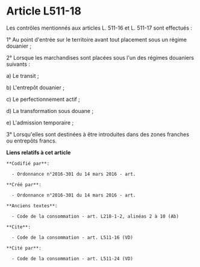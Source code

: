 # Article L511-18

Les contrôles mentionnés aux articles L. 511-16 et L. 511-17 sont effectués : 

1° Au point d'entrée sur le territoire avant tout placement sous un régime douanier ; 

2° Lorsque les marchandises sont placées sous l'un des régimes douaniers suivants : 

a) Le transit ; 

b) L'entrepôt douanier ; 

c) Le perfectionnement actif ; 

d) La transformation sous douane ; 

e) L'admission temporaire ; 

3° Lorsqu'elles sont destinées à être introduites dans des zones franches ou entrepôts francs.

**Liens relatifs à cet article**

	**Codifié par**:

	  - Ordonnance n°2016-301 du 14 mars 2016 - art.

	**Créé par**:

	  - Ordonnance n°2016-301 du 14 mars 2016 - art.

	**Anciens textes**:

	  - Code de la consommation - art. L218-1-2, alinéas 2 à 10 (Ab)

	**Cite**:

	  - Code de la consommation - art. L511-16 (VD)

	**Cité par**:

	  - Code de la consommation - art. L511-24 (VD)
